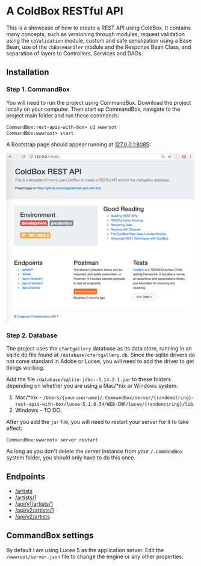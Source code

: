 # A ColdBox RESTful API
This is a showcase of how to create a REST API using ColdBox. It contains many concepts, such as versioning through modules, request validation using the `cbValidation` module, custom and safe serialization using a Base Bean, use of the `cbBaseHandler` module and the Response Bean Class, and separation of layers to Controllers, Services and DAOs.

## Installation
### Step 1. CommandBox
You will need to run the project using CommandBox. Download the project locally on your computer. Then start up CommandBox, navigate to the project main folder and run these commands:

```
CommandBox:rest-apis-with-box> cd wwwroot
CommandBox:wwwroot> start
```

A Bootstrap page should appear running at [127.0.0.1:8085](http://127.0.0.1:8085):

<img src="https://github.com/evagoras/rest-apis-with-box/blob/master/homepage.png" alt="Hoepage" width="500">

### Step 2. Database
The project uses the `cfartgallery` database as its data store, running in an sqlite db file found at `/database/cfartgallery.db`. Since the sqlite drivers do not come standard in Adobe or Lucee, you will need to add the driver to get things working.

Add the file `/database/sqlite-jdbc--3.14.2.1.jar` to these folders depending on whether you are using a Mac/*nix or Windows system:

1. Mac/*nix - `/Users/{yourusername}/.CommandBox/server/{randomstring}-rest-apis-with-box/lucee-5.1.0.34/WEB-INF/lucee/{randomstring}/lib`.
2. Windows - TO DO.

After you add the `jar` file, you will need to restart your server for it to take effect:

```
CommandBox:wwwroot> server restart
```

 As long as you don't delete the server instance from your `/.CommandBox` system folder, you should only have to do this once.

## Endpoints
* [/artists](http://127.0.0.1:8085/artists)
* [/artists/1](http://127.0.0.1:8085/artists/1)
* [/api/v1/artists/1](http://127.0.0.1:8085/api/v1/artists/1)
* [/api/v2/artists/1](http://127.0.0.1:8085/api/v2/artists/1)
* [/api/v2/artists](http://127.0.0.1:8085/api/v2/artists)

## CommandBox settings
By default I am using Lucee 5 as the application server. Edit the `/wwwroot/server.json` file to change the engine or any other properties.
